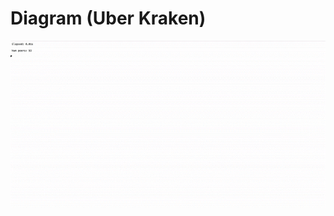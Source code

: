 # Diagram (Uber Kraken)
![diagram](https://github.com/uber/kraken/blob/master/assets/visualization.gif)



